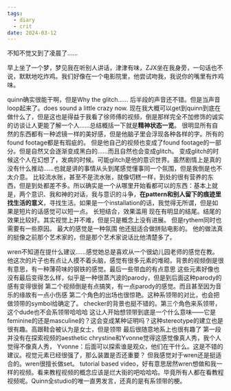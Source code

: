 ```yaml
---
tags:
  - diary
  - crit
date: 2024-03-12
---
```

不知不觉又到了凌晨了……

早上坐了一个梦，梦见我在听别人讲话，津津有味，ZJX坐在我身旁，一句话也不说，默默地吃炸鸡。我们好像在一个电影院里，他尝试吻我，我说你的嘴里有炸鸡味。

quinn确实很能干啊，但是Why the glitch…… 后半段的声音还不错。但是当声音loop起来了。does sound a little crazy now. 
现在我大概可以get到quinn到底在做什么了，但是这也是得益于我看了徐师傅的视频，倒是那样完全不加修饰的诚实的访谈让人更能了解一个人……总结概括一下就是**精神状态一览**。
很明显所有自然的东西都有一种滤镜一样的美好感，但是他脑子里会浮现各种各样的字。所有的found footage都是有瑕疵的。
但是他自己的视频也变成了found footage的一部分。但是自然又会逐渐变成黑白的……而且自然也会变成glitch。
变成glitch的时候这个人在幻想了，发病的时候。可能glitch是他的意识世界。虽然剧情上是真的没有什么推动……也就是讲的事情从头到尾感觉懂事同一个氛围，但是我倒是也不太介意。
比较流水账，甚至不是流水账，就像切糕一样，到处的很有营养的东西，但是到处都差不多。所以确实是一个从哪里开始看都可以的东西：基本上就是，两个意识、我和神的对话，我与意识的斗争，**在pattern和别人留下的痕迹里找生活的意义**，寻找生活。如果是一个installation的话，我觉得无所谓，但是如果是短片的话感觉可以短一点。
长短结合，效果滥用
现在有明显的结尾。结尾的效果比较好。其实视觉上并不难，但是只是概念上没有进展。
但是rythem同时也需要有一些原因。
最大的感觉是一种氛围
他还挺适合做拼贴电影的。
他的做法真的挺像之前那个艺术家的，但是那个艺术家说话比他清楚多了。

wren不知道在提什么建议……感觉她总是喜欢从一个很幼儿园老师的感觉在教。他这次的片子也有点让人摸不着头脑，感觉有很多元素的堆砌，背景的视频倒是很有意思，有一种薄荷味的钢铁的感觉。最后一些带血的有点意思
这些元素好像也没有最后变得怎么样，似乎是一种很蒸汽波的parody，但是到后面这种parody的感有变得很弱
第二个视频倒是有点搞笑，有一点parody的感觉。而且甚至因为音乐的缘故有一点小伤感
第二个角色的出场也很惊艳。这种系领带的对比，也会把做领带的symbol给确定了。
checker的背景也挺不错的。第三个角色来系领带，这个dude也不会系领带哈哈哈
这让人开始想领带到底是一个什么意味——它是feminine的还是masculine的？这会变成某种证明吗？这种stereotype的建立也是很有趣。高跟鞋会被认为是女士，但是领带
最后很随意地系上也很有趣了
第一段并没有在探索视频的aesthetic
chrystine和Yvonne觉得这感觉像真人秀，我个人觉得不像真人秀，
Yvonne：后面可以探索谁是观众，他们在干什么。这是不错的建议。视觉元素已经很强了，那么装置是否还重要？
但我感觉对于wren还是挺适合的。wren很擅长做set。 tutorial based video，好有意思居然wren想做和我一样的视频。看来教程视频的概念应该是烂大街的吧哈哈哈。毕竟所有人都在看教程视频呢。Quinn全studio的唯一直男发言，还真的是有系领带的梗。